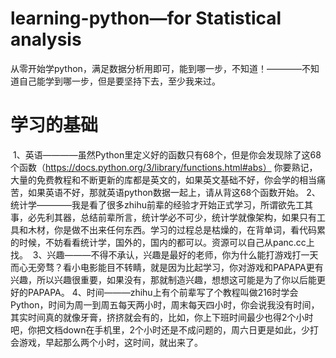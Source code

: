 # learning-python—for Statistical analysis
  从零开始学python，满足数据分析用即可，能到哪一步，不知道！————不知道自己能学到哪一步，但是要坚持下去，至少我来过。
# 学习的基础
  1、英语————虽然Python里定义好的函数只有68个，但是你会发现除了这68个函数（https://docs.python.org/3/library/functions.html#abs） 你要熟记，大量的免费教程和不断更新的库都是英文的，如果英文基础不好，你会学的相当痛苦，如果英语不好，那就英语python数据一起上，请从背这68个函数开始。
  2、统计学————我是看了很多zhihu前辈的经验才开始正式学习，所谓欲先工其事，必先利其器，总结前辈所言，统计学必不可少，统计学就像架构，如果只有工具和木材，你是做不出来任何东西。学习的过程总是枯燥的，在背单词，看代码累的时候，不妨看看统计学，国外的，国内的都可以。资源可以自己从panc.cc上找。
  3、兴趣———不得不承认，兴趣是最好的老师，你为什么能打游戏打一天而心无旁骛？看小电影能目不转睛，就是因为比起学习，你对游戏和PAPAPA更有兴趣，所以兴趣很重要，如果没有，那就制造兴趣，想想这可能是为了你以后能更好的PAPAPA。
  4、时间———zhihu上有个前辈写了个教程叫做216时学会Python，时间为周一到周五每天两小时，周末每天四小时，你会说我没有时间，其实时间真的就像牙膏，挤挤就会有的，比如，你上下班时间最少也得2个小时吧，你把文档down在手机里，2个小时还是不成问题的，周六日更是如此，少打会游戏，早起那么两个小时，这时间，就出来了。

